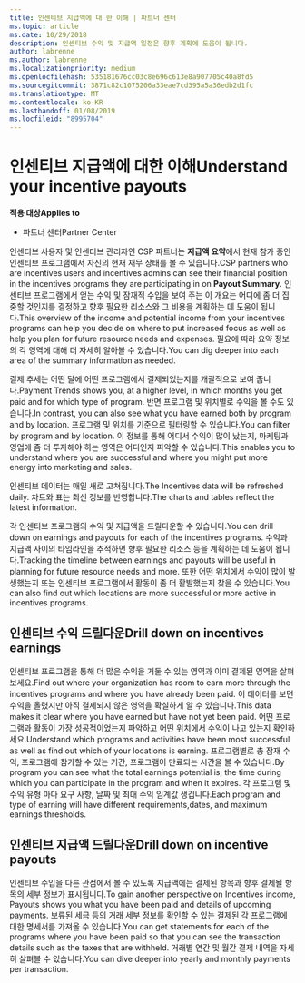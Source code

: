 ```yaml
---
title: 인센티브 지급액에 대 한 이해 | 파트너 센터
ms.topic: article
ms.date: 10/29/2018
description: 인센티브 수익 및 지급액 일정은 향후 계획에 도움이 됩니다.
author: labrenne
ms.author: labrenne
ms.localizationpriority: medium
ms.openlocfilehash: 535181676cc03c8e696c613e8a907705c40a8fd5
ms.sourcegitcommit: 3871c82c1075206a33eae7cd395a5a36edb2d1fc
ms.translationtype: MT
ms.contentlocale: ko-KR
ms.lasthandoff: 01/08/2019
ms.locfileid: "8995704"
---
```

# <a name="understand-your-incentive-payouts"></a><span data-ttu-id="fd58e-103">인센티브 지급액에 대한 이해</span><span class="sxs-lookup"><span data-stu-id="fd58e-103">Understand your incentive payouts</span></span>

**<span data-ttu-id="fd58e-104">적용 대상</span><span class="sxs-lookup"><span data-stu-id="fd58e-104">Applies to</span></span>**

-  <span data-ttu-id="fd58e-105">파트너 센터</span><span class="sxs-lookup"><span data-stu-id="fd58e-105">Partner Center</span></span>


<span data-ttu-id="fd58e-106">인센티브 사용자 및 인센티브 관리자인 CSP 파트너는 **지급액 요약**에서 현재 참가 중인 인센티브 프로그램에서 자신의 현재 재무 상태를 볼 수 있습니다.</span><span class="sxs-lookup"><span data-stu-id="fd58e-106">CSP partners who are incentives users and incentives admins can see their financial position in the incentives programs they are participating in on **Payout Summary**.</span></span> <span data-ttu-id="fd58e-107">인센티브 프로그램에서 얻는 수익 및 잠재적 수입을 보여 주는 이 개요는 어디에 좀 더 집중할 것인지를 결정하고 향후 필요한 리소스와 그 비용을 계획하는 데 도움이 됩니다.</span><span class="sxs-lookup"><span data-stu-id="fd58e-107">This overview of the income and potential income from your incentives programs can help you decide on where to put increased focus as well as help you plan for future resource needs and expenses.</span></span> <span data-ttu-id="fd58e-108">필요에 따라 요약 정보의 각 영역에 대해 더 자세히 알아볼 수 있습니다.</span><span class="sxs-lookup"><span data-stu-id="fd58e-108">You can dig deeper into each area of the summary information as needed.</span></span> 

<span data-ttu-id="fd58e-109">결제 추세는 어떤 달에 어떤 프로그램에서 결제되었는지를 개괄적으로 보여 줍니다.</span><span class="sxs-lookup"><span data-stu-id="fd58e-109">Payment Trends shows you, at a higher level, in which months you get paid and for which type of program.</span></span> <span data-ttu-id="fd58e-110">반면 프로그램 및 위치별로 수익을 볼 수도 있습니다.</span><span class="sxs-lookup"><span data-stu-id="fd58e-110">In contrast, you can also see what you have earned both by program and by location.</span></span> <span data-ttu-id="fd58e-111">프로그램 및 위치를 기준으로 필터링할 수 있습니다.</span><span class="sxs-lookup"><span data-stu-id="fd58e-111">You can filter by program and by location.</span></span> <span data-ttu-id="fd58e-112">이 정보를 통해 어디서 수익이 많이 났는지, 마케팅과 영업에 좀 더 투자해야 하는 영역은 어디인지 파악할 수 있습니다.</span><span class="sxs-lookup"><span data-stu-id="fd58e-112">This enables you to understand where you are successful and where you might put more energy into marketing and sales.</span></span>

<span data-ttu-id="fd58e-113">인센티브 데이터는 매일 새로 고쳐집니다.</span><span class="sxs-lookup"><span data-stu-id="fd58e-113">The Incentives data will be refreshed daily.</span></span> <span data-ttu-id="fd58e-114">차트와 표는 최신 정보를 반영합니다.</span><span class="sxs-lookup"><span data-stu-id="fd58e-114">The charts and tables reflect the latest information.</span></span>

<span data-ttu-id="fd58e-115">각 인센티브 프로그램의 수익 및 지급액을 드릴다운할 수 있습니다.</span><span class="sxs-lookup"><span data-stu-id="fd58e-115">You can drill down on earnings and payouts for each of the incentives programs.</span></span> <span data-ttu-id="fd58e-116">수익과 지급액 사이의 타임라인을 추적하면 향후 필요한 리소스 등을 계획하는 데 도움이 됩니다.</span><span class="sxs-lookup"><span data-stu-id="fd58e-116">Tracking the timeline between earnings and payouts will be useful in planning for future resource needs and more.</span></span> <span data-ttu-id="fd58e-117">또한 어떤 위치에서 수익이 많이 발생했는지 또는 인센티브 프로그램에서 활동이 좀 더 활발했는지 찾을 수 있습니다.</span><span class="sxs-lookup"><span data-stu-id="fd58e-117">You can also find out which locations are more successful or more active in incentives programs.</span></span> 

## <a name="drill-down-on-incentives-earnings"></a><span data-ttu-id="fd58e-118">인센티브 수익 드릴다운</span><span class="sxs-lookup"><span data-stu-id="fd58e-118">Drill down on incentives earnings</span></span>
<span data-ttu-id="fd58e-119">인센티브 프로그램을 통해 더 많은 수익을 거둘 수 있는 영역과 이미 결제된 영역을 살펴보세요.</span><span class="sxs-lookup"><span data-stu-id="fd58e-119">Find out where your organization has room to earn more through the incentives programs and where you have already been paid.</span></span> <span data-ttu-id="fd58e-120">이 데이터를 보면 수익을 올렸지만 아직 결제되지 않은 영역을 확실하게 알 수 있습니다.</span><span class="sxs-lookup"><span data-stu-id="fd58e-120">This data makes it clear where you have earned but have not yet been paid.</span></span>  <span data-ttu-id="fd58e-121">어떤 프로그램과 활동이 가장 성공적이었는지 파악하고 어떤 위치에서 수익이 나고 있는지 확인하세요.</span><span class="sxs-lookup"><span data-stu-id="fd58e-121">Understand which programs and activities have been most successful as well as find out which of your locations is earning.</span></span> <span data-ttu-id="fd58e-122">프로그램별로 총 잠재 수익, 프로그램에 참가할 수 있는 기간, 프로그램이 만료되는 시간을 볼 수 있습니다.</span><span class="sxs-lookup"><span data-stu-id="fd58e-122">By program you can see what the total earnings potential is, the time during which you can participate in the program and when it expires.</span></span> <span data-ttu-id="fd58e-123">각 프로그램 및 수익 유형 마다 요구 사항, 날짜 및 최대 수익 임계값 생깁니다.</span><span class="sxs-lookup"><span data-stu-id="fd58e-123">Each program and type of earning will have different requirements,dates, and maximum earnings thresholds.</span></span> 

## <a name="drill-down-on-incentive-payouts"></a><span data-ttu-id="fd58e-124">인센티브 지급액 드릴다운</span><span class="sxs-lookup"><span data-stu-id="fd58e-124">Drill down on incentive payouts</span></span>
<span data-ttu-id="fd58e-125">인센티브 수입을 다른 관점에서 볼 수 있도록 지급액에는 결제된 항목과 향후 결제될 항목의 세부 정보가 표시됩니다.</span><span class="sxs-lookup"><span data-stu-id="fd58e-125">To gain another perspective on Incentives income, Payouts shows you what you have been paid and details of upcoming payments.</span></span> <span data-ttu-id="fd58e-126">보류된 세금 등의 거래 세부 정보를 확인할 수 있는 결제된 각 프로그램에 대한 명세서를 가져올 수 있습니다.</span><span class="sxs-lookup"><span data-stu-id="fd58e-126">You can get statements for each of the programs where you have been paid so that you can see the transaction details such as the taxes that are withheld.</span></span> <span data-ttu-id="fd58e-127">거래별 연간 및 월간 결제 내역을 자세히 살펴볼 수 있습니다.</span><span class="sxs-lookup"><span data-stu-id="fd58e-127">You can dive deeper into yearly and monthly payments per transaction.</span></span>